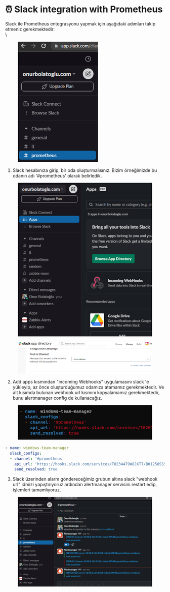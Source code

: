 # ⏰ Slack integration with Prometheus

Slack ile Prometheus entegrasyonu yapmak için aşağıdaki adımları takip etmeniz gerekmektedir:\
\


<figure><img src="../.gitbook/assets/image (148).png" alt=""><figcaption></figcaption></figure>

1. Slack hesabınıza girip, bir oda oluşturmalısınız. Bizim örneğimizde bu odanın adı '#prometheus' olarak belirledik.

<figure><img src="../.gitbook/assets/image (111).png" alt=""><figcaption></figcaption></figure>

<figure><img src="../.gitbook/assets/image (139).png" alt=""><figcaption></figcaption></figure>

2. Add apps kısmından "incoming Webhooks" uygulamasını slack 'e yükleyip, az önce oluşturduğumuz odamıza atamamız gerekmektedir.  Ve alt kısımda bulunan webhook url kısmını kopyalamamız gerekmektedir, bunu alertmanager config de kullanacağız.

<figure><img src="../.gitbook/assets/image (156).png" alt=""><figcaption></figcaption></figure>

```yaml
- name: windows-team-manager
  slack_configs:
  - channel: '#prometheus'
    api_url: 'https://hooks.slack.com/services/T0234479W8JXT7/B01258SSSSA4563YSCAZ/BhgtsdasadDSDSasdERYHklbqvhh9'
    send_resolved: true
```

3. Slack üzerinden alarm göndereceğimiz grubun altına slack "webhook url" idmizi yapıştırıyoruz ardından alertmanager servisini restart edip, işlemleri tamamlıyoruz.

<figure><img src="../.gitbook/assets/image (107).png" alt=""><figcaption></figcaption></figure>
